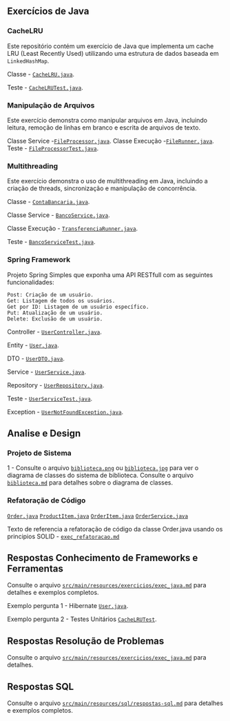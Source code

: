 ## Exercícios de Java
### CacheLRU
Este repositório contém um exercício de Java que implementa um cache LRU (Least Recently Used) utilizando uma estrutura de dados baseada em `LinkedHashMap`.

Classe - [`CacheLRU.java`](src/main/java/com/br/teste/cache/CacheLRU.java).

Teste - [`CacheLRUTest.java`](src/test/java/com/br/teste/cache/CacheLRUTest.java).

### Manipulação de Arquivos
Este exercício demonstra como manipular arquivos em Java, incluindo leitura, remoção de linhas em branco e escrita de arquivos de texto.

Classe Service -[`FileProcessor.java`](src/main/java/com/br/teste/file/FileProcessor.java).
Classe Execução -[`FileRunner.java`](src/main/java/com/br/teste/file/FileRunner.java).
Teste - [`FileProcessorTest.java`](src/test/java/com/br/teste/file/FileProcessorTest.java).

### Multithreading
Este exercício demonstra o uso de multithreading em Java, incluindo a criação de threads, sincronização e manipulação de concorrência.

Classe - [`ContaBancaria.java`](src/main/java/com/br/teste/banco/ContaBancaria.java).

Classe Service - [`BancoService.java`](src/main/java/com/br/teste/banco/BancoService.java).

Classe Execução - [`TransferenciaRunner.java`](src/main/java/com/br/teste/banco/TransferenciaRunner.java).

Teste - [`BancoServiceTest.java`](src/test/java/com/br/teste/banco/BancoServiceTest.java).

### Spring Framework
Projeto Spring Simples que exponha uma API RESTfull com as seguintes funcionalidades:
```
Post: Criação de um usuário.
Get: Listagem de todos os usuários.
Get por ID: Listagem de um usuário específico.
Put: Atualização de um usuário.
Delete: Exclusão de um usuário.
```

Controller - [`UserController.java`](src/main/java/com/br/teste/controller/UserController.java).

Entity - [`User.java`](src/main/java/com/br/teste/entity/User.java).

DTO - [`UserDTO.java`](src/main/java/com/br/teste/dto/UserDTO.java).

Service - [`UserService.java`](src/main/java/com/br/teste/service/UserService.java).

Repository - [`UserRepository.java`](src/main/java/com/br/teste/repository/UserRepository.java).

Teste - [`UserServiceTest.java`](src/test/java/com/br/teste/service/UserServiceTest.java).

Exception - [`UserNotFoundException.java`](src/main/java/com/br/teste/exception/UserNotFoundException.java).

## Analise e Design
### Projeto de Sistema
1 - Consulte o arquivo [`biblioteca.png`](src/main/resources/diagrama/biblioteca.png) ou [`biblioteca.jpg`](src/main/resources/diagrama/biblioteca.jpg)  para ver o diagrama de classes do sistema de biblioteca.
    Consulte o arquivo [`biblioteca.md`](src/main/resources/diagrama/biblioteca.md) para detalhes sobre o diagrama de classes.

### Refatoração de Código

[`Order.java`](src/main/java/com/br/teste/order/model/Order.java)
[`ProductItem.java`](src/main/java/com/br/teste/order/model/ProductItem.java)
[`OrderItem.java`](src/main/java/com/br/teste/order/model/OrderItem.java)
[`OrderService.java`](src/main/java/com/br/teste/order/service/OrderService.java)

Texto de referencia a refatoração de código da classe Order.java usando os principios SOLID - [`exec_refatoracao.md`](src/main/resources/exercicios/exec_refatoracao.md)

## Respostas Conhecimento de Frameworks e Ferramentas
Consulte o arquivo [`src/main/resources/exercicios/exec_java.md`](src/main/resources/exercicios/exec_java.md) para detalhes e exemplos completos.

Exemplo pergunta 1 - Hibernate [`User.java`](src/main/java/com/br/teste/entity/User.java).

Exemplo pergunta 2 - Testes Unitários [`CacheLRUTest`](src/test/java/com/br/teste/cache/CacheLRUTest.java).


## Respostas Resolução de Problemas
Consulte o arquivo [`src/main/resources/exercicios/exec_java.md`](src/main/resources/exercicios/exec_java.md) para detalhes.

## Respostas SQL
Consulte o arquivo [`src/main/resources/sql/respostas-sql.md`](src/main/resources/sql/respostas-sql.md) para detalhes e exemplos completos.